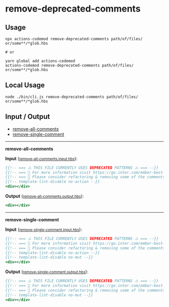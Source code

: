 # remove-deprecated-comments


## Usage

```
npx actions-codemod remove-deprecated-comments path/of/files/ or/some**/*glob.hbs

# or

yarn global add actions-codemod
actions-codemod remove-deprecated-comments path/of/files/ or/some**/*glob.hbs
```

## Local Usage
```
node ./bin/cli.js remove-deprecated-comments path/of/files/ or/some**/*glob.hbs
```

## Input / Output

<!--FIXTURES_TOC_START-->
* [remove-all-comments](#remove-all-comments)
* [remove-single-comment](#remove-single-comment)
<!--FIXTURES_TOC_END-->

<!--FIXTURES_CONTENT_START-->
---
<a id="remove-all-comments">**remove-all-comments**</a>

**Input** (<small>[remove-all-comments.input.hbs](transforms/remove-deprecated-comments/__testfixtures__/remove-all-comments.input.hbs)</small>):
```hbs
{{!-- === ⚠️ THIS FILE CURRENTLY USES DEPRECATED PATTERNS ⚠️ === --}}
{{!-- === 🔗 For more information visit https://go.inter.com/ember-best-practices 🔗 --}}
{{!-- === 🚀 Please consider refactoring & removing some of the comments below when working on this file 🚀 --}}
{{!-- template-lint-disable no-action --}}
<div></div>

```

**Output** (<small>[remove-all-comments.output.hbs](transforms/remove-deprecated-comments/__testfixtures__/remove-all-comments.output.hbs)</small>):
```hbs
<div></div>

```
---
<a id="remove-single-comment">**remove-single-comment**</a>

**Input** (<small>[remove-single-comment.input.hbs](transforms/remove-deprecated-comments/__testfixtures__/remove-single-comment.input.hbs)</small>):
```hbs
{{!-- === ⚠️ THIS FILE CURRENTLY USES DEPRECATED PATTERNS ⚠️ === --}}
{{!-- === 🔗 For more information visit https://go.inter.com/ember-best-practices 🔗 --}}
{{!-- === 🚀 Please consider refactoring & removing some of the comments below when working on this file 🚀 --}}
{{!-- template-lint-disable no-action --}}
{{!-- template-lint-disable no-mut --}}
<div></div>

```

**Output** (<small>[remove-single-comment.output.hbs](transforms/remove-deprecated-comments/__testfixtures__/remove-single-comment.output.hbs)</small>):
```hbs
{{!-- === ⚠️ THIS FILE CURRENTLY USES DEPRECATED PATTERNS ⚠️ === --}}
{{!-- === 🔗 For more information visit https://go.inter.com/ember-best-practices 🔗 --}}
{{!-- === 🚀 Please consider refactoring & removing some of the comments below when working on this file 🚀 --}}
{{!-- template-lint-disable no-mut --}}
<div></div>

```
<!--FIXTURES_CONTENT_END-->